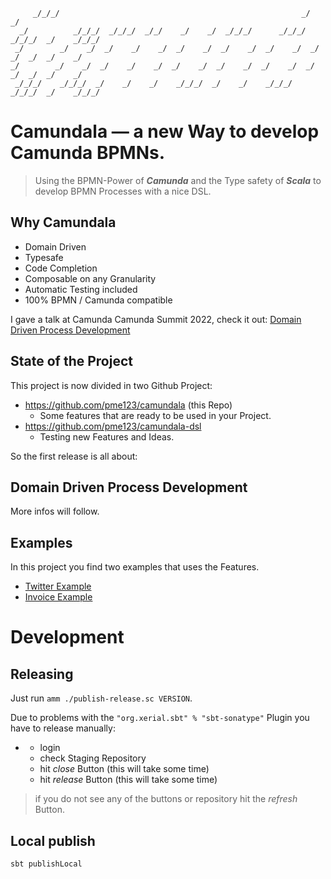 ```
     _/_/_/                                                      _/            _/
  _/          _/_/_/  _/_/_/  _/_/    _/    _/  _/_/_/      _/_/_/    _/_/_/  _/    _/_/_/
 _/        _/    _/  _/    _/    _/  _/    _/  _/    _/  _/    _/  _/    _/  _/  _/    _/
_/        _/    _/  _/    _/    _/  _/    _/  _/    _/  _/    _/  _/    _/  _/  _/    _/
 _/_/_/    _/_/_/  _/    _/    _/    _/_/_/  _/    _/    _/_/_/    _/_/_/  _/    _/_/_/
```
# Camundala — a new Way to develop Camunda BPMNs.
> Using the BPMN-Power of _**Camunda**_
and the Type safety of _**Scala**_ to develop BPMN Processes with a nice DSL.
## Why Camundala
* Domain Driven
* Typesafe
* Code Completion
* Composable on any Granularity
* Automatic Testing included
* 100% BPMN / Camunda compatible

I gave a talk at Camunda Camunda Summit 2022, check it out:
[Domain Driven Process Development](https://page.camunda.com/ccs2022-domaindrivenprocessdevelopment?hsLang=en)

## State of the Project
This project is now divided in two Github Project:
- https://github.com/pme123/camundala (this Repo)
  - Some features that are ready to be used in your Project.
- https://github.com/pme123/camundala-dsl
  - Testing new Features and Ideas.

So the first release is all about:
## Domain Driven Process Development
More infos will follow.

## Examples
In this project you find two examples that uses the Features.
- [Twitter Example](examples/twitter/README.md)
- [Invoice Example](examples/invoice/README.md)


# Development

## Releasing
Just run `amm ./publish-release.sc VERSION`.

Due to problems with the `"org.xerial.sbt" % "sbt-sonatype"` Plugin you have to release manually:
- [](https://s01.oss.sonatype.org/#stagingRepositories)
  - login
  - check Staging Repository
  - hit _close_ Button (this will take some time)
  - hit _release_ Button (this will take some time)

> if you do not see any of the buttons or repository hit the _refresh_ Button.

## Local publish

   `sbt publishLocal`

